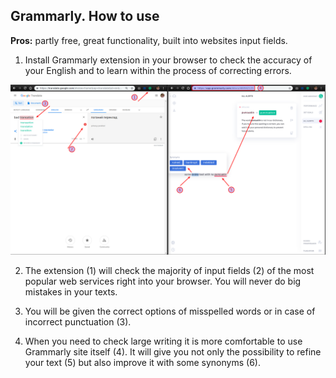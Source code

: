 ## Grammarly. How to use

**Pros:** partly free, great functionality, built into websites input fields.

1. Install Grammarly extension in your browser to check the accuracy of your English and to learn within the process of correcting errors. 

![img](../.data/001.png)

2. The extension (1) will check the majority of input fields (2) of the most popular web services right into your browser. You will never do big mistakes in your texts.

3. You will be given the correct options of misspelled words or in case of incorrect punctuation (3).

4. When you need to check large writing it is more comfortable to use Grammarly site itself (4). It will give you not only the possibility to refine your text (5) but also improve it with some synonyms (6).
